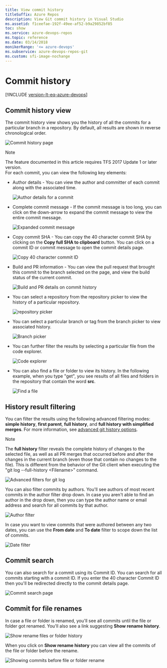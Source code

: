 ```yaml
---
title: View commit history
titleSuffix: Azure Repos
description: View Git commit history in Visual Studio
ms.assetid: f1ceefae-192f-49ee-af52-b9a29852bf85
toc: show
ms.service: azure-devops-repos
ms.topic: reference
ms.date: 03/14/2018
monikerRange: '<= azure-devops'
ms.subservice: azure-devops-repos-git
ms.custom: sfi-image-nochange
---
```



# Commit history


[!INCLUDE [version-lt-eq-azure-devops](../../includes/version-lt-eq-azure-devops.md)]

## Commit history view

The commit history view shows you the history of all the commits for a particular branch in a repository. By default, all results are shown in reverse chronological order. 
 
![Commit history page](media/commit-history/1-CommitHistory.png)


> [!NOTE]
> The feature documented in this article requires TFS 2017 Update 1 or later version.  
For each commit, you can view the following key elements:

* Author details - You can view the author and committer of each commit along with the associated time. 

    ![Author details for a commit](media/commit-history/2-AuthorDetails.png)

* Complete commit message - If the commit message is too long, you can click on the down-arrow to expand the commit message to view the entire commit message. 

    ![Expanded commit message](media/commit-history/3-CommitMessage.png)
	
* Copy commit SHA - You can copy the 40 character commit SHA by clicking on the **Copy full SHA to clipboard** button. You can click on a commit ID or commit message to open the commit details page.
	
    ![Copy 40 character commit ID](media/commit-history/4-CopyCommitSHA.png)	
	
* Build and PR information - You can view the pull request that brought this commit to the branch selected on the page, and view the build status of the current commit.

    ![Build and PR details on commit history](media/commit-history/5-BuildandPRInfo.png)
  
* You can select a repository from the repository picker to view the history of a particular repository.

    ![repository picker](media/commit-history/6-RepoPicker.png)

* You can select a particular branch or tag from the branch picker to view associated history.

    ![Branch picker](media/commit-history/7-BranchPicker.png)

* You can further filter the results by selecting a particular file from the code explorer. 

    ![Code explorer](media/commit-history/8-CodeExplorer.png)

* You can also find a file or folder to view its history. In the following example, when you type "get", you see results of all files and folders in the repository that contain the word **src**.

    ![Find a file](media/commit-history/9-FindaFile.png)


## History result filtering

You can filter the results using the following advanced filtering modes: **simple history**, **first parent**, **full history**, and **full history with simplified merges**. For more information, see [advanced git history options](https://git-scm.com/book/en/v2/Git-Basics-Viewing-the-Commit-History).

> [!NOTE]
> The **full history** filter reveals the complete history of changes to the selected file, as well as all PR merges that occurred before and after the changes in the current branch (even those that contain no changes to the file). This is different from the behavior of the Git client when executing the "git log --full-history \<Filename>" command.
> 
![Advanced filters for git log](media/commit-history/10-AdvancedFilter.png)

You can also filter commits by authors. You'll see authors of most recent commits in the author filter drop down. In case you aren't able to find an author in the drop down, then you can type the author name or email address and search for all commits by that author.

![Author filter](media/commit-history/11-AuthorFilter.png)

In case you want to view commits that were authored between any two dates, you can use the **From date** and **To date** filter to scope down the list of commits.

![Date filter](media/commit-history/12-DateFilter.png)

## Commit search

You can also search for a commit using its Commit ID. You can search for all commits starting with a commit ID. If you enter the 40 character Commit ID then you'll be redirected directly to the commit details page.

![Commit search page](media/commit-history/13-SearchCommit.png)

## Commit for file renames

In case a file or folder is renamed, you'll see all commits until the file or folder got renamed. You'll also see a link suggesting **Show rename history**. 

![Show rename files or folder history](media/commit-history/renamefiles.png)

When you click on **Show rename history** you can view all the commits of the file or folder before the rename.

![Showing commits before file or folder rename](media/commit-history/Showrenamefiles.png)





